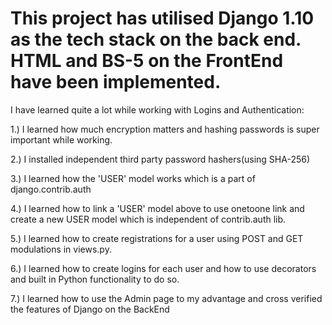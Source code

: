 # This project has utilised Django 1.10 as the tech stack on the back end. HTML and BS-5 on the FrontEnd have been implemented.

I have learned quite a lot while working with Logins and Authentication:

1.) I learned how much encryption matters and hashing passwords is super important while working.

2.) I installed independent third party password hashers(using SHA-256)

3.) I learned how the 'USER' model works which is a part of django.contrib.auth

4.) I learned how to link a 'USER' model above to use onetoone link and create a new USER model which is independent of contrib.auth lib.

5.) I learned how to create registrations for a user using POST and GET modulations in views.py.

6.) I learned how to create logins for each user and how to use decorators and built in Python functionality to do so.

7.) I learned how to use the Admin page to my advantage and cross verified the features of Django on the BackEnd

